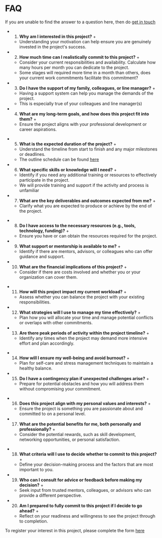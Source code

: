 # FAQ

If you are unable to find the answer to a question here, then do [get in touch](contact)
<!-- ## Personal and Professional Commitment -->



+ 1. **Why am I interested in this project?** +

   - Understanding your motivation can help ensure you are genuinely invested in the project's success.

+ 2. **How much time can I realistically commit to this project?** +

   - Consider your current responsibilities and availability. Calculate how many hours per month you can dedicate to the project.
   - Some stages will required more time in a month than others, does your current work commitments facilitate this commitment?

+ 3. **Do I have the support of my family, colleagues, or line manager?** +
   
   - Having a support system can help you manage the demands of the project.
   - This is especially true of your colleagues and line manager(s)

+ 4. **What are my long-term goals, and how does this project fit into them?** +

   - Ensure the project aligns with your professional development or career aspirations.

<!-- ## Assessing Project Requirements -->

+ 5. **What is the expected duration of the project?** +

   - Understand the timeline from start to finish and any major milestones or deadlines.
   - The outline schedule can be found [here](#)

+ 6. **What specific skills or knowledge will I need?** +

   - Identify if you need any additional training or resources to effectively participate in the project.
   - We will provide training and support if the activity and process is unfamiliar

+ 7. **What are the key deliverables and outcomes expected from me?** +

   - Clarify what you are expected to produce or achieve by the end of the project.

<!-- ## Evaluating Resource Availability -->

+ 8. **Do I have access to the necessary resources (e.g., tools, technology, funding)?** +
 
   - Ensure you have or can obtain the resources required for the project.

+ 9. **What support or mentorship is available to me?** +
 
   - Identify if there are mentors, advisors, or colleagues who can offer guidance and support.

+ 10. **What are the financial implications of this project?** +
 
    - Consider if there are costs involved and whether you or your organization can cover them.

<!-- ## Time Management and Workload -->

+ 11. **How will this project impact my current workload?** +
  
    - Assess whether you can balance the project with your existing responsibilities.

+ 12. **What strategies will I use to manage my time effectively?** +
  
    - Plan how you will allocate your time and manage potential conflicts or overlaps with other commitments.

+ 13. **Are there peak periods of activity within the project timeline?** +
  
    - Identify any times when the project may demand more intensive effort and plan accordingly.

<!-- ## Personal Well-being -->

+ 14. **How will I ensure my well-being and avoid burnout?** +

    - Plan for self-care and stress management techniques to maintain a healthy balance.

+ 15. **Do I have a contingency plan if unexpected challenges arise?** +

    - Prepare for potential obstacles and how you will address them without compromising your commitment.

<!-- ## Alignment with Values and Interests -->

+ 16. **Does this project align with my personal values and interests?** +

    - Ensure the project is something you are passionate about and committed to on a personal level.

+ 17. **What are the potential benefits for me, both personally and professionally?** +

    - Consider the potential rewards, such as skill development, networking opportunities, or personal satisfaction.

<!-- ## Decision-Making -->

+ 18. **What criteria will I use to decide whether to commit to this project?** +

    - Define your decision-making process and the factors that are most important to you.

+ 19. **Who can I consult for advice or feedback before making my decision?** +

    - Seek input from trusted mentors, colleagues, or advisors who can provide a different perspective.

+ 20. **Am I prepared to fully commit to this project if I decide to go ahead?** +

    - Reflect on your readiness and willingness to see the project through to completion.

To register your interest in this project, please complete the form [here](#)